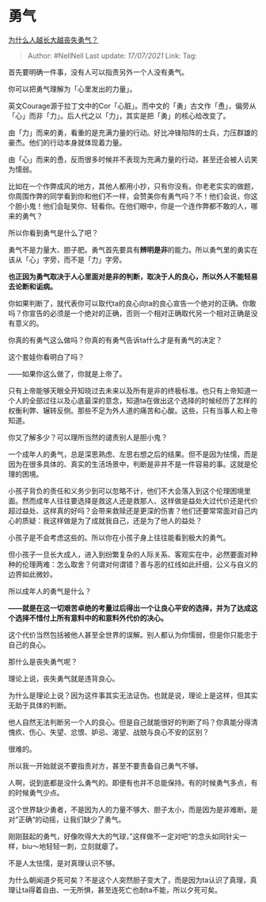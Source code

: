 # 勇气
[为什么人越长大越丧失勇气？](https://www.zhihu.com/question/282268634/answer/1655660160)


> Author: #NellNell 
> Last update: *17/07/2021* 
> Link:
> Tag: 

首先要明确一件事，没有人可以指责另外一个人没有勇气。

你可以把勇气理解为「心里发出的力量」。

英文Courage源于拉丁文中的Cor「心脏」。而中文的「勇」古文作「恿」，偏旁从「心」而非「力」。后人代之以「力」，其实是把「勇」的核心给改变了。

由「力」而来的勇，看重的是充满力量的行动。好比冲锋陷阵的士兵，力压群雄的豪杰。他们的行动本身就体现着力量。

由「心」而来的恿，反而很多时候并不表现为充满力量的行动，甚至还会被人讥笑为懦弱。

比如在一个作弊成风的地方，其他人都用小抄，只有你没有。你老老实实的做题，你周围作弊的同学看到你和他们不一样，会赞美你有勇气吗？不！他们会说，你这个胆小鬼！他们会耻笑你、轻看你。在他们眼中，你是一个连作弊都不敢的人，哪来的勇气？

所以你看到勇气是什么了吧？

勇气不是力量大、胆子肥。勇气首先要具有**辨明是非**的能力。所以勇气里的勇实在该从「心」字旁，而不是「力」字旁。

**也正因为勇气取决于人心里面对是非的判断，取决于人的良心，所以外人不能轻易去论断和诟病。**

你如果判断了，就代表你可以取代ta的良心向ta的良心宣告一个绝对的正确。你敢吗？你宣告的必须是一个绝对的正确，否则一个相对正确取代另一个相对正确是没有意义的。

你真的有勇气这么做吗？你真的有勇气告诉ta什么才是有勇气的决定？

这个套娃你看明白了吗？

——如果你这么做了，你就是上帝了。

只有上帝能够天眼全开知晓过去未来以及所有是非的终极标准。也只有上帝知道一个人的全部过往以及心底最深的意念，知道ta在做出这个选择的时候经历了怎样的权衡利弊、辗转反侧。那些不足为外人道的痛苦和心酸。这些，只有当事人和上帝知道。

你又了解多少？可以理所当然的谴责别人是胆小鬼？

一个成年人的勇气，总是深思熟虑、左思右想之后的结果。但不是因为怯懦，而是因为在很多具体的、真实的生活场景中，判断是非并不是一件容易的事。这就是伦理的困境。

小孩子背负的责任和义务少到可以忽略不计，他们不大会落入到这个伦理困境里面。然而成年人往往要选择是救这人还是救那人、这样做是益处大过代价还是代价超过益处、这样真的好吗？会带来救赎还是更深的伤害？他们还要常常面对自己内心的质疑：我这样做是为了成就我自己，还是为了他人的益处？

小孩子是不会考虑这些的。所以你在小孩子身上往往能看到极大的勇气。

但小孩子一旦长大成人，进入到纷繁复杂的人际关系、客观实在中，必然要面对种种的伦理两难：怎么取舍？何谓对何谓错？善与恶的红线如此纤细，公义与自义的边界如此微妙。

所以成年人的勇气是什么？

**——就是在这一切艰苦卓绝的考量过后得出一个让良心平安的选择，并为了达成这个选择不惜付上所有意料中的和意料外代价的决心。**

这个代价当然包括被他人甚至全世界的误解。别人都认为你懦弱，但是你只能忠于自己的良心。

那什么是丧失勇气呢？

理论上说，丧失勇气就是违背良心。

为什么是理论上说？因为这件事其实无法证伪。也就是说，理论上是这样，但其实无助于具体的判断。

他人自然无法判断另一个人的良心。但是自己就能很好的判断了吗？你真能分得清愧疚、伤心、失望、忿恨、妒忌、渴望、战兢与良心不安的区别？

很难的。

所以我一开始就说不要指责对方，甚至不要责备自己勇气不够。

人啊，说到底都是没什么勇气的。即便有也并不总能保持。有的时候勇气多点，有的时候勇气少点。

这个世界缺少勇者，不是因为人的力量不够大、胆子太小，而是因为是非难断。是对”正确“的动摇，让我们缺少了勇气。

刚刚鼓起的勇气，好像吹得大大的气球，”这样做不一定对吧“的念头如同针尖一样，biu～地轻轻一刺，立刻就瘪了。

不是人太怯懦，是对真理认识不够。

为什么朝闻道夕死可矣？不是这个人突然胆子变大了，而是因为ta认识了真理，真理让ta得着自由、一无所惧，甚至连死亡也耐ta不能，所以夕死可矣。
